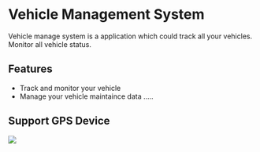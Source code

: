 # Vehicle Management System

Vehicle manage system is a application which could track all your vehicles. Monitor all vehicle status.

## Features

* Track and monitor your vehicle 
* Manage your vehicle maintaince data
.....

## Support GPS Device

[<img src="http://www.google.com.au/images/nav_logo7.png">](http://google.com.au/)
